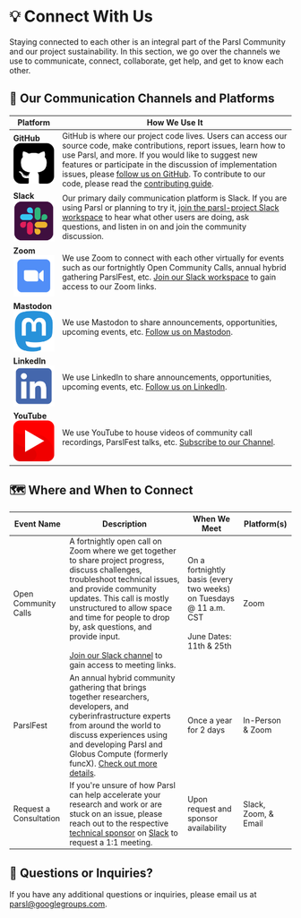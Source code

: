 # 💡 Connect With Us
Staying connected to each other is an integral part of the Parsl Community and our project sustainability. In this section, we go over the channels we use to communicate, connect, collaborate, get help, and get to know each other.

## 📢 Our Communication Channels and Platforms
| Platform             | How We Use It                                                                          |
|------------------------------------|----------------------------------------------------------------------------------------|
|**GitHub** <br> <a href="https://github.com/parsl" target="_blank"><img src="Files/Images/Logos/github-logo-icon.png" alt="GitHub tile logo" width="95"></a>|GitHub is where our project code lives. Users can access our source code, make contributions, report issues, learn how to use Parsl, and more. If you would like to suggest new features or participate in the discussion of implementation issues, please [follow us on GitHub](https://github.com/parsl). To contribute to our code, please read the [contributing guide](https://github.com/Parsl/parsl/blob/master/CONTRIBUTING.rst).|
|**Slack** <br> <a href="https://bit.ly/join-parsl-slack" target="_blank"><img src="Files/Images/Logos/slack-logo-icon.png" alt="Slack tile logo" width="95"></a>|Our primary daily communication platform is Slack. If you are using Parsl or planning to try it, [join the parsl-project Slack workspace](https://bit.ly/join-parsl-slack) to hear what other users are doing, ask questions, and listen in on and join the community discussion.|
|**Zoom** <br> <img src="Files/Images/Logos/zoom-logo-icon.png" alt="Zoom tile logo" width="100">| We use Zoom to connect with each other virtually for events such as our fortnightly Open Community Calls, annual hybrid gathering ParslFest, etc. [Join our Slack workspace](https://bit.ly/join-parsl-slack) to gain access to our Zoom links.|
|**Mastodon** <br> <a href="https://mast.hpc.social/@ParslProject" target="_blank"><img src="Files/Images/Logos/mastodon-logo-icon.png" alt="Mastodon tile logo" width="95"></a>|We use Mastodon to share announcements, opportunities, upcoming events, etc. [Follow us on Mastodon](https://mast.hpc.social/@ParslProject).|
|**LinkedIn** <br> <a href="https://www.linkedin.com/company/parsl-project/" target="_blank"><img src="Files/Images/Logos/linkedin-logo-icon.png" alt="LinkedIn tile logo" width="95"></a>|We use LinkedIn to share announcements, opportunities, upcoming events, etc. [Follow us on LinkedIn](https://www.linkedin.com/company/parsl-project/).|
|**YouTube** <br> <a href="https://www.youtube.com/@ParslProject/featured" target="_blank"><img src="Files/Images/Logos/youtube-logo-icon.png" alt="YouTube tile logo" width="95"></a>|We use YouTube to house videos of community call recordings, ParslFest talks, etc. [Subscribe to our Channel](https://www.youtube.com/@ParslProject).|

## 🗺️ Where and When to Connect
| Event Name | Description | When We Meet | Platform(s) |
|------------|-------------|--------------|----------|
|Open Community Calls|A fortnightly open call on Zoom where we get together to share project progress, discuss challenges, troubleshoot technical issues, and provide community updates. This call is mostly unstructured to allow space and time for people to drop by, ask questions, and provide input.<br><br><a href="https://bit.ly/join-parsl-slack" target="_blank">Join our Slack channel</a> to gain access to meeting links.|On a fortnightly basis (every two weeks) on Tuesdays @ 11 a.m. CST <br><br> June Dates: 11th & 25th|Zoom|
|ParslFest|An annual hybrid community gathering that brings together researchers, developers, and cyberinfrastructure experts from around the world to discuss experiences using and developing Parsl and Globus Compute (formerly funcX). [Check out more details](https://parsl-project.org/parslfest.html).|Once a year for 2 days|In-Person & Zoom|
|Request a Consultation|If you're unsure of how Parsl can help accelerate your research and work or are stuck on an issue, please reach out to the respective [technical sponsor](https://github.com/Parsl/parsl/issues/2554) on [Slack](https://bit.ly/join-parsl-slack) to request a 1:1 meeting.|Upon request and sponsor availability|Slack, Zoom, & Email

## 🤔 Questions or Inquiries?
If you have any additional questions or inquiries, please email us at [parsl@googlegroups.com](mailto:parsl@googlegroups.com).
